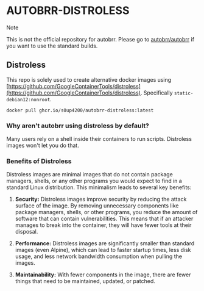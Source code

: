 # AUTOBRR-DISTROLESS

> [!NOTE]
> This is not the official repository for autobrr.
> Please go to [autobrr/autobrr](https://github.com/autobrr/autobrr) if you want to use the standard builds.

## Distroless

This repo is solely used to create alternative docker images using [https://github.com/GoogleContainerTools/distroless](https://github.com/GoogleContainerTools/distroless). Specifically `static-debian12:nonroot`.

```shell
docker pull ghcr.io/s0up4200/autobrr-distroless:latest
```

### Why aren't autobrr using distroless by default?
Many users rely on a shell inside their containers to run scripts. Distroless images won't let you do that.

### Benefits of Distroless

Distroless images are minimal images that do not contain package managers, shells, or any other programs you would expect to find in a standard Linux distribution.
This minimalism leads to several key benefits:

1. **Security:** Distroless images improve security by reducing the attack surface of the image. By removing unnecessary components like package managers, shells, or other programs, you reduce the amount of software that can contain vulnerabilities. This means that if an attacker manages to break into the container, they will have fewer tools at their disposal.

2. **Performance:** Distroless images are significantly smaller than standard images (even Alpine), which can lead to faster startup times, less disk usage, and less network bandwidth consumption when pulling the images.

3. **Maintainability:** With fewer components in the image, there are fewer things that need to be maintained, updated, or patched.
